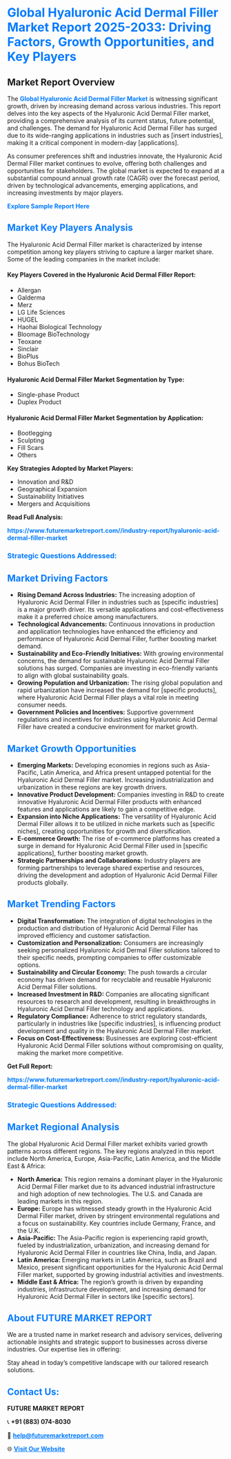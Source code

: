 <h1 style="color: #007BFF;">Global Hyaluronic Acid Dermal Filler Market Report 2025-2033: Driving Factors, Growth Opportunities, and Key Players</h1>

<section id="overview">
<h2>Market Report Overview</h2>
<p>The <a href="https://www.futuremarketreport.com//industry-report/hyaluronic-acid-dermal-filler-market" style="color: #007BFF; text-decoration: none;"><strong>Global Hyaluronic Acid Dermal Filler Market</strong></a> is witnessing significant growth, driven by increasing demand across various industries. This report delves into the key aspects of the Hyaluronic Acid Dermal Filler market, providing a comprehensive analysis of its current status, future potential, and challenges. The demand for Hyaluronic Acid Dermal Filler has surged due to its wide-ranging applications in industries such as [insert industries], making it a critical component in modern-day [applications].</p>
<p>As consumer preferences shift and industries innovate, the Hyaluronic Acid Dermal Filler market continues to evolve, offering both challenges and opportunities for stakeholders. The global market is expected to expand at a substantial compound annual growth rate (CAGR) over the forecast period, driven by technological advancements, emerging applications, and increasing investments by major players.</p>
</section>

<section id="overview">
<p><a href="https://www.futuremarketreport.com//request-sample/reportId=50367" style="color: #007BFF; text-decoration: none;"><strong>Explore Sample Report Here</strong></a></p>
</section>

<section id="key-players">
<h2 style="color: #007BFF;">Market Key Players Analysis</h2>
<p>The Hyaluronic Acid Dermal Filler market is characterized by intense competition among key players striving to capture a larger market share. Some of the leading companies in the market include:</p>
<h4>Key Players Covered in the Hyaluronic Acid Dermal Filler Report:</h4>
<ul><li>Allergan</li><li>Galderma</li><li>Merz</li><li>LG Life Sciences</li><li>HUGEL</li><li>Haohai Biological Technology</li><li>Bloomage BioTechnology</li><li>Teoxane</li><li>Sinclair</li><li>BioPlus</li><li>Bohus BioTech</li></ul>
<h4>Hyaluronic Acid Dermal Filler Market Segmentation by Type:</h4>
<ul><li>Single-phase Product</li><li>Duplex Product</li></ul>

<h4>Hyaluronic Acid Dermal Filler Market Segmentation by Application:</h4>
<ul><li>Bootlegging</li><li>Sculpting</li><li>Fill Scars</li><li>Others</li></ul>
<p><strong>Key Strategies Adopted by Market Players:</strong></p>
<ul>
<li>Innovation and R&D</li>
<li>Geographical Expansion</li>
<li>Sustainability Initiatives</li>
<li>Mergers and Acquisitions</li>
</ul>
</section>

<section>
<p><strong>Read Full Analysis: </strong></p><a href="https://www.futuremarketreport.com//industry-report/hyaluronic-acid-dermal-filler-market" style="color: #007BFF; text-decoration: none;"><strong>https://www.futuremarketreport.com//industry-report/hyaluronic-acid-dermal-filler-market</strong></a>
<h3 style="color: #007BFF;">Strategic Questions Addressed:</h3>
</section>

<section id="driving-factors">
<h2 style="color: #007BFF;">Market Driving Factors</h2>
<ul>
<li><strong>Rising Demand Across Industries:</strong> The increasing adoption of Hyaluronic Acid Dermal Filler in industries such as [specific industries] is a major growth driver. Its versatile applications and cost-effectiveness make it a preferred choice among manufacturers.</li>
<li><strong>Technological Advancements:</strong> Continuous innovations in production and application technologies have enhanced the efficiency and performance of Hyaluronic Acid Dermal Filler, further boosting market demand.</li>
<li><strong>Sustainability and Eco-Friendly Initiatives:</strong> With growing environmental concerns, the demand for sustainable Hyaluronic Acid Dermal Filler solutions has surged. Companies are investing in eco-friendly variants to align with global sustainability goals.</li>
<li><strong>Growing Population and Urbanization:</strong> The rising global population and rapid urbanization have increased the demand for [specific products], where Hyaluronic Acid Dermal Filler plays a vital role in meeting consumer needs.</li>
<li><strong>Government Policies and Incentives:</strong> Supportive government regulations and incentives for industries using Hyaluronic Acid Dermal Filler have created a conducive environment for market growth.</li>
</ul>
</section>

<section id="growth-opportunities">
<h2 style="color: #007BFF;">Market Growth Opportunities</h2>
<ul>
<li><strong>Emerging Markets:</strong> Developing economies in regions such as Asia-Pacific, Latin America, and Africa present untapped potential for the Hyaluronic Acid Dermal Filler market. Increasing industrialization and urbanization in these regions are key growth drivers.</li>
<li><strong>Innovative Product Development:</strong> Companies investing in R&D to create innovative Hyaluronic Acid Dermal Filler products with enhanced features and applications are likely to gain a competitive edge.</li>
<li><strong>Expansion into Niche Applications:</strong> The versatility of Hyaluronic Acid Dermal Filler allows it to be utilized in niche markets such as [specific niches], creating opportunities for growth and diversification.</li>
<li><strong>E-commerce Growth:</strong> The rise of e-commerce platforms has created a surge in demand for Hyaluronic Acid Dermal Filler used in [specific applications], further boosting market growth.</li>
<li><strong>Strategic Partnerships and Collaborations:</strong> Industry players are forming partnerships to leverage shared expertise and resources, driving the development and adoption of Hyaluronic Acid Dermal Filler products globally.</li>
</ul>
</section>

<section id="trending-factors">
<h2 style="color: #007BFF;">Market Trending Factors</h2>
<ul>
<li><strong>Digital Transformation:</strong> The integration of digital technologies in the production and distribution of Hyaluronic Acid Dermal Filler has improved efficiency and customer satisfaction.</li>
<li><strong>Customization and Personalization:</strong> Consumers are increasingly seeking personalized Hyaluronic Acid Dermal Filler solutions tailored to their specific needs, prompting companies to offer customizable options.</li>
<li><strong>Sustainability and Circular Economy:</strong> The push towards a circular economy has driven demand for recyclable and reusable Hyaluronic Acid Dermal Filler solutions.</li>
<li><strong>Increased Investment in R&D:</strong> Companies are allocating significant resources to research and development, resulting in breakthroughs in Hyaluronic Acid Dermal Filler technology and applications.</li>
<li><strong>Regulatory Compliance:</strong> Adherence to strict regulatory standards, particularly in industries like [specific industries], is influencing product development and quality in the Hyaluronic Acid Dermal Filler market.</li>
<li><strong>Focus on Cost-Effectiveness:</strong> Businesses are exploring cost-efficient Hyaluronic Acid Dermal Filler solutions without compromising on quality, making the market more competitive.</li>
</ul>
</section>

<section>
<p><strong>Get Full Report: </strong></p><a href="https://www.futuremarketreport.com//industry-report/hyaluronic-acid-dermal-filler-market" style="color: #007BFF; text-decoration: none;"><strong>https://www.futuremarketreport.com//industry-report/hyaluronic-acid-dermal-filler-market</strong></a>
<h3 style="color: #007BFF;">Strategic Questions Addressed:</h3>
</section>


<section id="regional-analysis">
<h2 style="color: #007BFF;">Market Regional Analysis</h2>
<p>The global Hyaluronic Acid Dermal Filler market exhibits varied growth patterns across different regions. The key regions analyzed in this report include North America, Europe, Asia-Pacific, Latin America, and the Middle East & Africa:</p>
<ul>
<li><strong>North America:</strong> This region remains a dominant player in the Hyaluronic Acid Dermal Filler market due to its advanced industrial infrastructure and high adoption of new technologies. The U.S. and Canada are leading markets in this region.</li>
<li><strong>Europe:</strong> Europe has witnessed steady growth in the Hyaluronic Acid Dermal Filler market, driven by stringent environmental regulations and a focus on sustainability. Key countries include Germany, France, and the U.K.</li>
<li><strong>Asia-Pacific:</strong> The Asia-Pacific region is experiencing rapid growth, fueled by industrialization, urbanization, and increasing demand for Hyaluronic Acid Dermal Filler in countries like China, India, and Japan.</li>
<li><strong>Latin America:</strong> Emerging markets in Latin America, such as Brazil and Mexico, present significant opportunities for the Hyaluronic Acid Dermal Filler market, supported by growing industrial activities and investments.</li>
<li><strong>Middle East & Africa:</strong> The region’s growth is driven by expanding industries, infrastructure development, and increasing demand for Hyaluronic Acid Dermal Filler in sectors like [specific sectors].</li>
</ul>
</section>

<footer>
<h2 style="color: #007BFF;">About FUTURE MARKET REPORT</h2>
<p>We are a trusted name in market research and advisory services, delivering actionable insights and strategic support to businesses across diverse industries. Our expertise lies in offering:</p>

<p>Stay ahead in today’s competitive landscape with our tailored research solutions.</p>

<h2 style="color: #007BFF;">Contact Us:</h2>
<p><strong>FUTURE MARKET REPORT</strong></p>
<p>📞 <strong>+91 (883) 074-8030</strong></p>
<p>📧 <strong><a href="mailto:help@futuremarketreport.com" style="color: #007BFF;">help@futuremarketreport.com</a></strong></p>
<p>🌐 <strong><a href="https://www.futuremarketreport.com/" style="color: #007BFF;">Visit Our Website</a></strong></p>
</footer>